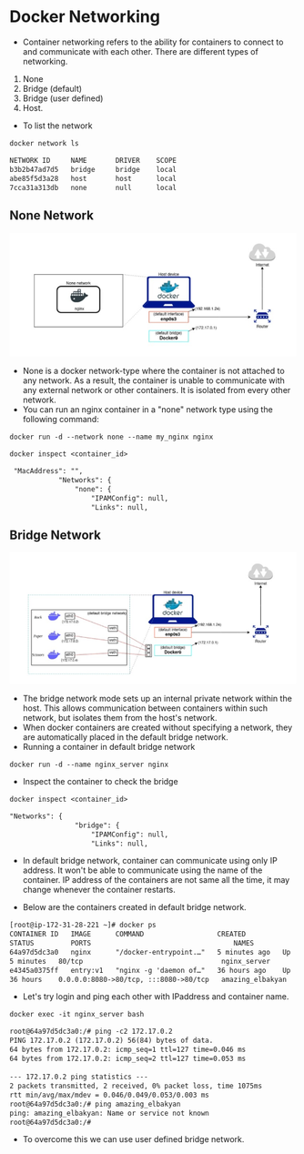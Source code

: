 # Docker Networking
* Container networking refers to the ability for containers to connect to and communicate with each other. There are different types of networking.
1) None
2) Bridge (default)
3) Bridge (user defined)
4) Host.

* To list the network 
```
docker network ls
```
```
NETWORK ID     NAME       DRIVER    SCOPE
b3b2b47ad7d5   bridge     bridge    local
abe85f5d3a28   host       host      local
7cca31a313db   none       null      local
```
## None Network
![None network](None.jpg)
* None is a docker network-type where the container is not attached to any network. As a result, the container is unable to communicate with any external network or other containers. It is isolated from every other network.
* You can run an nginx container in a "none" network type using the following command:
```
docker run -d --network none --name my_nginx nginx
```
```
docker inspect <container_id>
```
```
 "MacAddress": "",
            "Networks": {
                "none": {
                    "IPAMConfig": null,
                    "Links": null,
```

## Bridge Network

![Bridge Network](Bridge.jpg)

* The bridge network mode sets up an internal private network within the host. This allows communication between containers within such network, but isolates them from the host's network.
* When docker containers are created without specifying a network, they are automatically placed in the default bridge network.
* Running a container in default bridge network
```
docker run -d --name nginx_server nginx
```
* Inspect the container to check the bridge
```
docker inspect <container_id>
```
```
"Networks": {
                "bridge": {
                    "IPAMConfig": null,
                    "Links": null,
```
* In default bridge network, container can communicate using only IP address. It won't be able to communicate using the name of the container. IP address of the containers are not same all the time, it may change whenever the container restarts.

* Below are the containers created in default bridge network.
```
[root@ip-172-31-28-221 ~]# docker ps
CONTAINER ID   IMAGE      COMMAND                  CREATED         STATUS         PORTS                                   NAMES
64a97d5dc3a0   nginx      "/docker-entrypoint.…"   5 minutes ago   Up 5 minutes   80/tcp                                  nginx_server
e4345a0375ff   entry:v1   "nginx -g 'daemon of…"   36 hours ago    Up 36 hours    0.0.0.0:8080->80/tcp, :::8080->80/tcp   amazing_elbakyan
```
* Let's try login and ping each other with IPaddress and container name.
```
docker exec -it nginx_server bash
```
```
root@64a97d5dc3a0:/# ping -c2 172.17.0.2
PING 172.17.0.2 (172.17.0.2) 56(84) bytes of data.
64 bytes from 172.17.0.2: icmp_seq=1 ttl=127 time=0.046 ms
64 bytes from 172.17.0.2: icmp_seq=2 ttl=127 time=0.053 ms

--- 172.17.0.2 ping statistics ---
2 packets transmitted, 2 received, 0% packet loss, time 1075ms
rtt min/avg/max/mdev = 0.046/0.049/0.053/0.003 ms
root@64a97d5dc3a0:/# ping amazing_elbakyan
ping: amazing_elbakyan: Name or service not known
root@64a97d5dc3a0:/#
```
* To overcome this we can use user defined bridge network.



